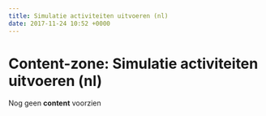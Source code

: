 ```yaml
---
title: Simulatie activiteiten uitvoeren (nl)
date: 2017-11-24 10:52 +0000
---
```

# Content-zone:  Simulatie activiteiten uitvoeren (nl)

Nog geen **content** voorzien